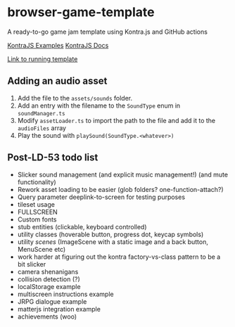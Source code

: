 # browser-game-template

A ready-to-go game jam template using Kontra.js and GitHub actions

[KontraJS Examples](https://github.com/straker/kontra/tree/main/examples)
[KontraJS Docs](https://straker.github.io/kontra/api/animation)

[Link to running template](http://marginalhours.net/browser-game-template/)

## Adding an audio asset

1. Add the file to the `assets/sounds` folder.
2. Add an entry with the filename to the `SoundType` enum in `soundManager.ts`
3. Modify `assetLoader.ts` to import the path to the file and add it to the `audioFiles` array
4. Play the sound with `playSound(SoundType.<whatever>)`


## Post-LD-53 todo list

- Slicker sound management (and explicit music management!) (and mute functionality)
- Rework asset loading to be easier (glob folders? one-function-attach?)
- Query parameter deeplink-to-screen for testing purposes
- tileset usage
- FULLSCREEN
- Custom fonts
- stub entities (clickable, keyboard controlled)
- utility classes (hoverable button, progress dot, keycap symbols)
- utility _scenes_ (ImageScene with a static image and a back button, MenuScene etc) 
- work harder at figuring out the kontra factory-vs-class pattern to be a bit slicker
- camera shenanigans
- collision detection (?)
- localStorage example
- multiscreen instructions example
- JRPG dialogue example
- matterjs integration example
- achievements (woo)
